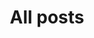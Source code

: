 ---
title: All posts
description: Список всех постов, опубликованных в блоге.
layout: posts.njk
eleventyExcludeFromCollections: true
---